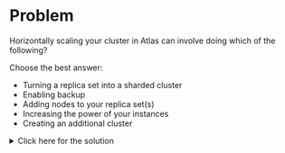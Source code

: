 # Problem
Horizontally scaling your cluster in Atlas can involve doing which of the following?

Choose the best answer:
 - Turning a replica set into a sharded cluster
 - Enabling backup
 - Adding nodes to your replica set(s)
 - Increasing the power of your instances
 - Creating an additional cluster

<details>
  <summary>Click here for the solution</summary>
  - Turning a replica set into a sharded cluster
</details>